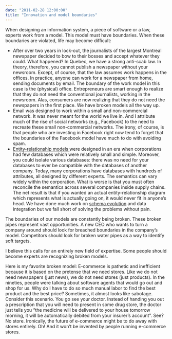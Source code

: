 ```yaml
---
date: "2011-02-28 12:00:00"
title: "Innovation and model boundaries"
---
```




When designing an information system, a piece of software or a law, experts work from a model. This model must have boundaries. When these boundaries are violated, life may become difficult:

- After over two years in lock-out, the journalists of the largest Montreal newspaper decided to bow to their bosses and accept whatever they could. What happened? In Quebec, we have a strong anti-scab law. In theory, therefore, you cannot publish a newspaper without your newsroom. Except, of course, that the law assumes work happens in the offices. In practice, anyone can work for a newspaper from home, sending documents by email. The boundary of the work model in this case is the (physical) office. Entrepreneurs are smart enough to realize that they do not need the conventional journalists, working in the newsroom. Alas, consumers are now realizing that they do not need the newspapers in the first place. We have broken models all the way up.
- Email was designed to work within a small and  non-commercial network. It was never meant for the world we live in. And I attribute much of the rise of social networks (e.g., Facebook) to the need to recreate these small non-commercial networks. The irony, of course, is that people who are investing in Facebook right now tend to forget that the boundaries of the Facebook model have much to do with avoiding spam.
- [Entity-relationship models ](https://en.wikipedia.org/wiki/Entity-relationship_model)were designed in an era when corporations had few databases which were relatively small and simple. Moreover, you could isolate various databases: there was no need for your databases to ever be compatible with the databases of another company.   Today, many corporations have databases with hundreds of attributes, all designed by different experts. The semantics can vary widely within the corporation. What is worse is that you must often reconcile the semantics across several companies inside supply chains. The net result is that if  you wanted an actual entity-relationship diagram which represents what is actually going on, it would never fit in anyone&rsquo;s head. We have done much work on [schema evolution](https://en.wikipedia.org/wiki/Schema_evolution) and data integration but we fall short of solving the problems without pain.


The boundaries of our models are constantly being broken. These broken pipes represent vast opportunities. A new CEO who wants to turn a company around should look for breached boundaries in the company&rsquo;s model. Competitors should look for broken water pipes as a way to identify soft targets.

I believe this calls for an entirely new field of expertise. Some people should become experts are recognizing broken models.

Here is my favorite broken model: E-commerce is pathetic and inefficient because it is based on the pretense that we need stores. Like we do not need newspapers (just news), we do not need stores (just products). In the nineties, people were talking about software agents that would go out and shop for us. Why do I have to do so much manual labor to find the best product and the best price? Sometimes, it almost looks like sabotage. Consider this scenario. You go see your doctor. Instead of handing you out a prescription that you will need to present in some drug store, the doctor just tells you &ldquo;the medicine will be delivered to your house tomorrow morning, it will be automatically debited from your insurer&rsquo;s account&rdquo;. See? No store. Ironically, the future of e-commerce might be to do away with stores entirely. Oh! And it won&rsquo;t be invented by people running e-commerce stores.

